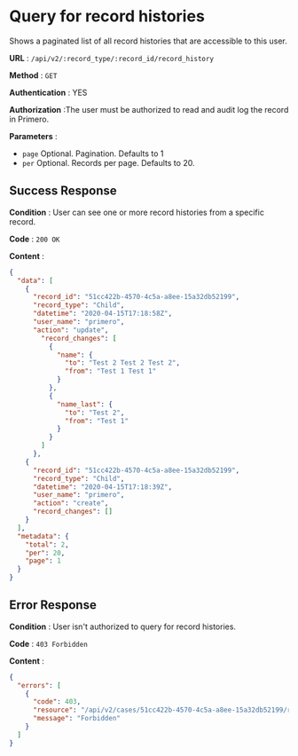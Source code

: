 # Query for record histories

Shows a paginated list of all record histories that are accessible to this user.

**URL** : `/api/v2/:record_type/:record_id/record_history`

**Method** : `GET`

**Authentication** : YES

**Authorization** :The user must be authorized to read and audit log the record in Primero.

**Parameters** :

* `page` Optional. Pagination. Defaults to 1
* `per` Optional. Records per page. Defaults to 20.

## Success Response

**Condition** : User can see one or more record histories from a specific record.

**Code** : `200 OK`

**Content** :

```json
{
  "data": [
    {
      "record_id": "51cc422b-4570-4c5a-a8ee-15a32db52199",
      "record_type": "Child",
      "datetime": "2020-04-15T17:18:58Z",
      "user_name": "primero",
      "action": "update",
        "record_changes": [
          {
            "name": {
              "to": "Test 2 Test 2 Test 2",
              "from": "Test 1 Test 1"
            }
          },
          {
            "name_last": {
              "to": "Test 2",
              "from": "Test 1"
            }
          }
        ]
      },
    {
      "record_id": "51cc422b-4570-4c5a-a8ee-15a32db52199",
      "record_type": "Child",
      "datetime": "2020-04-15T17:18:39Z",
      "user_name": "primero",
      "action": "create",
      "record_changes": []
    }
  ],
  "metadata": {
    "total": 2,
    "per": 20,
    "page": 1
  }
}
```

## Error Response

**Condition** : User isn't authorized to query for record histories.

**Code** : `403 Forbidden`

**Content** :

```json
{
  "errors": [
    {
      "code": 403,
      "resource": "/api/v2/cases/51cc422b-4570-4c5a-a8ee-15a32db52199/record_history",
      "message": "Forbidden"
    }
  ]
}
```
